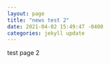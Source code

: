 ```yaml
---
layout: page
title: "news test 2"
date: 2021-04-02 15:49:47 -0400
categories: jekyll update
---
```


test page 2

